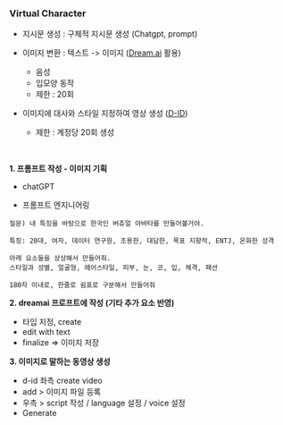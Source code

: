 ### Virtual Character

- 지시문 생성 : 구체적 지시문 생성 (Chatgpt, prompt)

- 이미지 변환 : 텍스트 -> 이미지 ([Dream.ai](https://dream.ai/) 활용)
  - 음성
  - 입모양 동작
  - 제한 : 20회

- 이미지에 대사와 스타일 지정하여 영상 생성 ([D-ID](https://d-id.com/))
  - 제한 : 계정당 20회 생성


</br>

**1. 프롬프트 작성 - 이미지 기획**

  - chatGPT
  
  - 프롬프트 엔지니어링


```
질문) 내 특징을 바탕으로 한국인 버츄얼 아바타를 만들어볼거야.

특징: 20대, 여자, 데이터 연구원, 조용한, 대담한, 목표 지향적, ENTJ, 온화한 성격

아래 요소들을 상상해서 만들어줘.
스타일과 성별, 얼굴형, 헤어스타일, 피부, 눈, 코, 입, 체격, 패션
```
```
180자 이내로, 한줄로 쉼표로 구분해서 만들어줘
```

**2. dreamai 프로프트에 작성 (기타 추가 요소 반영)**
   - 타입 지정, create
   - edit with text
   - finalize => 이미지 저장

  
**3. 이미지로 말하는 동영상 생성**
   - d-id 좌측 create video
   - add > 이미지 파일 등록
   - 우측 > script 작성 / language 설정 / voice 설정
   - Generate 
